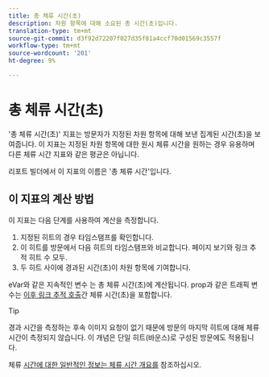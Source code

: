 ```yaml
---
title: 총 체류 시간(초)
description: 차원 항목에 대해 소요된 총 시간(초)입니다.
translation-type: tm+mt
source-git-commit: d3f92d72207f027d35f81a4ccf70d01569c3557f
workflow-type: tm+mt
source-wordcount: '201'
ht-degree: 9%

---
```



# 총 체류 시간(초)

&#39;총 체류 시간(초)&#39; 지표는 방문자가 지정된 차원 항목에 대해 보낸 집계된 시간(초)을 보여줍니다. 이 지표는 지정된 차원 항목에 대한 원시 체류 시간을 원하는 경우 유용하며 다른 체류 시간 지표와 같은 평균은 아닙니다.

리포트 빌더에서 이 지표의 이름은 &#39;총 체류 시간&#39;입니다.

## 이 지표의 계산 방법

이 지표는 다음 단계를 사용하여 계산을 측정합니다.

1. 지정된 히트의 경우 타임스탬프를 확인합니다.
2. 이 히트를 방문에서 다음 히트의 타임스탬프와 비교합니다. 페이지 보기와 링크 추적 히트 수 모두.
3. 두 히트 사이에 경과된 시간(초)이 차원 항목에 기여합니다.

eVar와 같은 지속적인 변수 [](../dimensions/evar.md)는 총 체류 시간(초)에 계산됩니다. prop과 같은 트래픽 변수는 [이후 링크 추적 호출](../dimensions/prop.md)간 체류 시간(초)을 포함합니다.

>[!TIP]
>
>경과 시간을 측정하는 후속 이미지 요청이 없기 때문에 방문의 마지막 히트에 대해 체류 시간이 측정되지 않습니다. 이 개념은 단일 히트(바운스)로 구성된 방문에도 적용됩니다.

체류 [시간에 대한 일반적인 정보는 체류 시간 개요를](time-spent.md) 참조하십시오.
